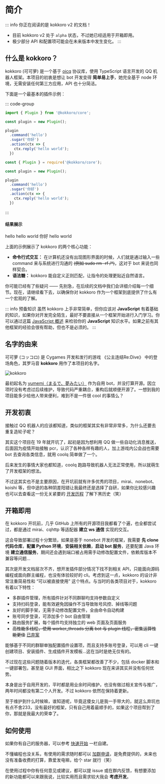 # 简介

::: info 你正在阅读的是 kokkoro v2 的文档！

- 目前 kokkoro v2 处于 `alpha` 状态，不过她已经适用于开箱即用。
- 极少部分 API 和配置项可能会在未来版本中发生变化。
:::

## 什么是 kokkoro？

kokkoro (可可萝) 是一个基于 [oicq](https://github.com/takayama-lily/oicq) 协议库，使用 TypeScript 语言开发的 QQ 机器人框架。本项目的初衷是想让 bot 开发变得 **简单易上手**，她完全基于 node 环境，无需安装任何第三方应用，API 也十分简洁。

下面是一个最基本的插件示例：

::: code-group

```typescript [typescript]
import { Plugin } from '@kokkoro/core';

const plugin = new Plugin();

plugin
  .command('hello')
  .sugar('你好')
  .action(ctx => {
    ctx.reply('hello world');
  })
```

```javascript [javascript]
const { Plugin } = require('@kokkoro/core');

const plugin = new Plugin();

plugin
  .command('hello')
  .sugar('你好')
  .action(ctx => {
    ctx.reply('hello world');
  })
```

:::

#### 结果展示

<ChatPanel>
  <ChatMessage id="2225151531">hello</ChatMessage>
  <ChatMessage id="709289491">hello world</ChatMessage>
  <ChatMessage id="2225151531">你好</ChatMessage>
  <ChatMessage id="709289491">hello world</ChatMessage>
</ChatPanel>

上面的示例展示了 kokkoro 的两个核心功能：

- **命令行式交互：** 在计算机还没有出现图形界面的时候，人们就是通过输入一些 command 来与系统进行沟通的 ~~(例如 sudo rm -rf /*)~~，这对于 bot 来说也同样契合。
- **语法糖：** kokkoro 能自定义正则匹配，让指令的处理更贴近自然语言。

你可能已经有了些疑问 —— 先别急，在后续的文档中我们会详细介绍每一个细节。现在，请继续看下去，以确保你对 kokkoro 作为一个框架到底提供了什么有一个宏观的了解。

::: info 预备知识
虽然 kokkoro 上手非常简单，但你应该对 **JavaScript** 有着基础的知识，如果你对开发完全陌生，最好不要直接从一个框架开始进行入门学习。你可以通过这篇 [JavaScript 概述](https://developer.mozilla.org/zh-CN/docs/Web/JavaScript/Language_Overview) 来检验你的 **JavaScript** 知识水平。如果之前有其他框架的经验会很有帮助，但也不是必须的。
:::

## 名字的由来

可可萝 (コッコロ) 是 Cygames 开发和发行的游戏 《公主连结Re:Dive》 中的登场角色，其罗马音 **kokkoro** 用作了本项目的名字。

![kokkoro](/images/original.jpg)

最初起名为 [yumemi（まるで、夢みたい）](https://github.com/dcyuki/yumemi_bot) 作为自用 bot，并没打算开源。因立项时没有考虑过后续维护，导致代码严重耦合，重构后就顺便开源了。一想到我的项目能多少给他人带来便利，难到不是一件很 cool 的事情么？

## 开发初衷

接触过 QQ 机器人的应该都知道，类似的框架其实有非常非常多，为什么还要去重复造轮子呢？  

其实这个项目在 19 年就开坑了，起初是因为想利用 QQ 做一些自动化消息推送，后面因为疫情开始接触 pcr，认识了各种各样有趣的人，加上游戏内公会战也需要 bot 去查询各类信息，就用 coolq 简单做了一个。

后来发生的事情大家也都知道，coolq 跑路导致机器人无法正常使用，所以就萌生了开发框架的想法。

不过这其实也不是主要原因，在开坑前就有许多优秀的项目，mirai、nonebot、koishi 等，但中途的各种阴差阳错让我最终还是选择了自研，如果你比较感兴趣也可以去查看这一份无关紧要的 [开发历程](/about/history) 了解下黑历史（笑）

## 开箱即用

在 kokkoro 开坑前，几乎 GitHub 上所有的开源项目我都看了个遍，也全都尝试过，都是通过 mirai、cqhttp 等适配器 **建立 ws 通信** 实现的交互。

这会导致部署过程十分繁琐，如果是基于 nonebot 开发的框架，我需要 **先 clone 代码仓库**，**配置 Python 环境**，**安装相关依赖**，**启动 bot 服务**，还要配置 Java 环境 **建立通信服务**，期间还会遇到端口被占用需手动修改配置文件，依赖库版本不兼容等问题...

其次是开发文档层次不齐，想开发插件部分情况下找不到相关 API，只能面向源码编程或面向群主编程，也没有体验较好的 cli。考虑到这一点，kokkoro 的设计非常注重简易性和 “可以被直接使用” 这个特点。与当时的各类项目对于，kokkoro 有着以下特性：

- 多群插件管理，所有插件针对不同群聊均支持参数自定义
- 支持扫码登录，能有效避免因操作不当导致账号风控、掉线等问题
- 友好的脚手架，无需手动修改配置文件，全由命令自动构建
- 账号同步登录，可添加多个 bot 自由管理
- 路由服务扩展，每个插件均支持独立的 web 页面及页面服务
- ~~高性能多线程，使用 worker_threads 分离 bot 与 plugin 线程，密集运算性能更佳~~ [已弃案](about/project)

能够基于不同的群聊单独配置插件设置项，而且支持多账号登录，可以用 cli 一键创建项目、安装插件、生成插件开发模板...这在当时是绝无仅有的。

不过现在这些问题随着版本的迭代，各类框架都改善了不少，包括 docker 脚本和一键部署包，甚至是 GUI 界面，相比之下 kokkoro 现在来讲其实并没有任何优势。

本身是出于自用开发的，平时都是用业余时间维护，也没有做过相关宣传与推广，两年时间都没有第二个人开发。不过 kokkoro 依然在保持着更新。

至于维护到什么时候嘛，谁知道呢，毕竟这傻女儿是我一手带大的，就这么弃坑也有点不舍233，没有最好的框架，只有自己用着最顺手的，如果这个项目帮到了你，那就是我最大的荣幸了。

## 如何使用

如果你有自己的服务器，可以参考 [快速开始](/guide/quick-start) 一栏自建。

不懂编程也没关系，有使用的需求随时都可以 [加群申请](https://jq.qq.com/?_wv=1027&k=3hcWCnhq)，是免费提供的，未来也没有准备收费的打算，靠爱发电嘛，给个 star 就行（笑）

在使用过程中你有任何意见或建议，都可以提 issue 或在群内反馈，有想要添加的新功能都可以来跟我说，比较实用而且需求较大我会 **考虑开发**。
